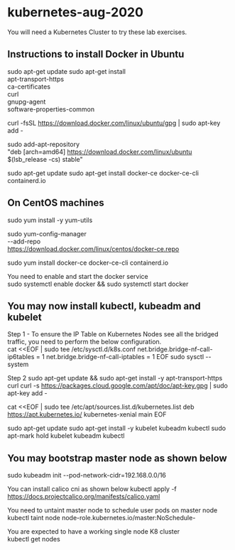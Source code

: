 # kubernetes-aug-2020

You will need a Kubernetes Cluster to try these lab exercises.

## Instructions to install Docker in Ubuntu

sudo apt-get update
sudo apt-get install \
    apt-transport-https \
    ca-certificates \
    curl \
    gnupg-agent \
    software-properties-common
    
curl -fsSL https://download.docker.com/linux/ubuntu/gpg | sudo apt-key add -

sudo add-apt-repository \
   "deb [arch=amd64] https://download.docker.com/linux/ubuntu \
   $(lsb_release -cs)  stable"
   
sudo apt-get update
sudo apt-get install docker-ce docker-ce-cli containerd.io


## On CentOS machines

sudo yum install -y yum-utils

sudo yum-config-manager \
    --add-repo \
    https://download.docker.com/linux/centos/docker-ce.repo
    
sudo yum install docker-ce docker-ce-cli containerd.io

You need to enable and start the docker service<br>
sudo systemctl enable docker && sudo systemctl start docker

## You may now install kubectl, kubeadm and kubelet 

Step 1 - To ensure the IP Table on Kubernetes Nodes see all the bridged traffic, you need to perform the below configuration.<br>
cat <<EOF | sudo tee /etc/sysctl.d/k8s.conf
net.bridge.bridge-nf-call-ip6tables = 1
net.bridge.bridge-nf-call-iptables = 1
EOF
sudo sysctl --system

Step 2 
sudo apt-get update && sudo apt-get install -y apt-transport-https curl
curl -s https://packages.cloud.google.com/apt/doc/apt-key.gpg | sudo apt-key add -

cat <<EOF | sudo tee /etc/apt/sources.list.d/kubernetes.list
deb https://apt.kubernetes.io/ kubernetes-xenial main
EOF

sudo apt-get update
sudo apt-get install -y kubelet kubeadm kubectl
sudo apt-mark hold kubelet kubeadm kubectl

## You may bootstrap master node as shown below
sudo kubeadm init --pod-network-cidr=192.168.0.0/16

You can install calico cni as shown below
kubectl apply -f https://docs.projectcalico.org/manifests/calico.yaml

You need to untaint master node to schedule user pods on master node
kubectl taint node <your node name> node-role.kubernetes.io/master:NoSchedule-

You are expected to have a working single node K8 cluster<br>
kubectl get nodes
